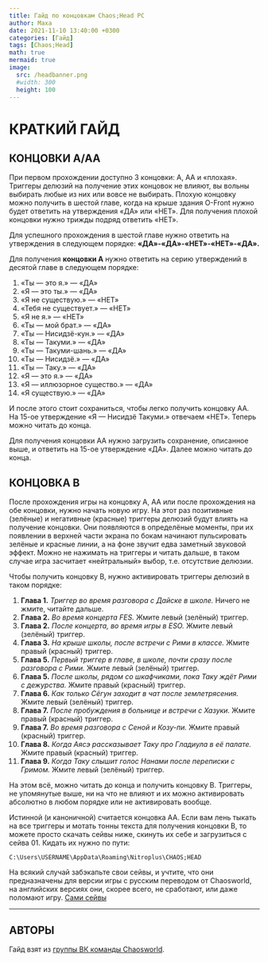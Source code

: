 ```yaml
---
title: Гайд по концовкам Chaos;Head PC
author: Маха
date: 2021-11-10 13:40:00 +0300
categories: [Гайд]
tags: [Chaos;Head]
math: true
mermaid: true
image:
  src: /headbanner.png
  #width: 300
  height: 100
---
```


# **КРАТКИЙ ГАЙД**

## **КОНЦОВКИ А/АА**

При первом прохождении доступно 3 концовки: А, АА и «плохая». Триггеры делюзий на получение этих концовок не влияют, вы вольны выбирать любые из них или вовсе не выбирать. Плохую концовку можно получить в шестой главе, когда на крыше здания O-Front нужно будет ответить на утверждения «ДА» или «НЕТ». Для получения плохой концовки нужно трижды подряд ответить «НЕТ».

Для успешного прохождения в шестой главе нужно ответить на утверждения в следующем порядке: **«ДА»-«ДА»-«НЕТ»-«НЕТ»-«ДА».**

Для получения **концовки А** нужно ответить на серию утверждений в десятой главе в следующем порядке:

1. «Ты — это я.» — «ДА»
2. «Я — это ты.» — «ДА»
3. «Я не существую.» — «НЕТ»
4. «Тебя не существует.» — «НЕТ»
5. «Я не я.» — «НЕТ»
6. «Ты — мой брат.» — «ДА»
7. «Ты — Нисидзё-кун.» — «ДА»
8. «Ты — Такуми.» — «ДА»
9. «Ты — Такуми-шань.» — «ДА»
10. «Ты — Нисидзё.» — «ДА»
11. «Ты — Таку.» — «ДА»
12. «Я — это я.» — «ДА»
13. «Я — иллюзорное существо.» — «ДА»
14. «Я существую.» — «ДА»

И после этого стоит сохраниться, чтобы легко получить концовку АА. На 15-ое утверждение «Я — Нисидзё Такуми.» отвечаем «НЕТ». Теперь можно читать до конца.

Для получения концовки АА нужно загрузить сохранение, описанное выше, и ответить на 15-ое утверждение «ДА». Далее можно читать до конца.

## **КОНЦОВКА B**

После прохождения игры на концовку А, АА или после прохождения на обе концовки, нужно начать новую игру. На этот раз позитивные (зелёные) и негативные (красные) триггеры делюзий будут влиять на получение концовки. Они появляются в определёные моменты, при их появлении в верхней части экрана по бокам начинают пульсировать зелёные и красные линии, а на фоне звучит едва заметный звуковой эффект. Можно не нажимать на триггеры и читать дальше, в таком случае игра засчитает «нейтральный» выбор, т.е. отсутствие делюзии.

Чтобы получить концовку B, нужно активировать триггеры делюзий в таком порядке:

1. **Глава 1.** *Триггер во время разговора с Дайске в школе.* Ничего не жмите, читайте дальше.
2. **Глава 2.** *Во время концерта FES.* Жмите левый (зелёный) триггер.
3. **Глава 2.** *После концерта, во время игры в ESO.* Жмите левый (зелёный) триггер.
4. **Глава 3.** *На крыше школы, после встречи с Рими в классе.* Жмите правый (красный) триггер.
5. **Глава 5.** *Первый триггер в главе, в школе, почти сразу после разговора с Рими.* Жмите левый (зелёный) триггер.
6. **Глава 5.** *После школы, рядом со шкафчиками, пока Таку ждёт Рими с дежурства.* Жмите правый (красный) триггер.
7. **Глава 6.** *Как только Сёгун заходит в чат после землетрясения.* Жмите левый (зелёный) триггер.
8. **Глава 7.** *После пробуждения в больнице и встречи с Хазуки.* Жмите правый (красный) триггер.
9. **Глава 7.** *Во время разговора с Сеной и Козу-пи.* Жмите правый (красный) триггер.
10. **Глава 8.** *Когда Аясэ рассказывает Таку про Гладиула в её палате.* Жмите правый (красный) триггер.
11. **Глава 9.** *Когда Таку слышит голос Нанами после переписки с Гримом.* Жмите левый (зелёный) триггер.

На этом всё, можно читать до конца и получить концовку B. Триггеры, не упомянутые выше, ни на что не влияют и их можно активировать абсолютно в любом порядке или не активировать вообще.

Истинной (и каноничной) считается концовка АА. Если вам лень тыкать на все триггеры и мотать тонны текста для получения концовки B, то можете просто скачать сейвы ниже, скинуть их себе и загрузиться с сейва 01. Кидать их нужно по пути:

`C:\Users\USERNAME\AppData\Roaming\Nitroplus\CHAOS;HEAD`

На всякий случай забэкапьте свои сейвы, и учтите, что они предназначены для версии игры с русским переводом от Chaosworld, на английских версиях они, скорее всего, не сработают, или даже поломают игру. [Сами сейвы](/headsaves.7z)

------

## **АВТОРЫ**

Гайд взят из [группы ВК команды Chaosworld](https://vk.com/chaoswaredo).